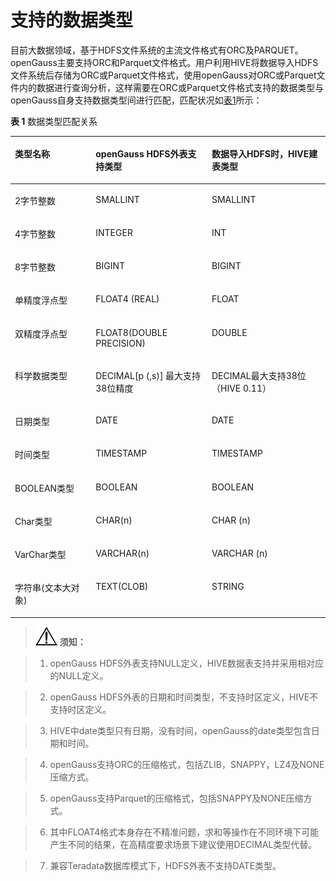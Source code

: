 # 支持的数据类型<a name="ZH-CN_TOPIC_0311524274"></a>

目前大数据领域，基于HDFS文件系统的主流文件格式有ORC及PARQUET。openGauss主要支持ORC和Parquet文件格式。用户利用HIVE将数据导入HDFS文件系统后存储为ORC或Parquet文件格式，使用openGauss对ORC或Parquet文件内的数据进行查询分析，这样需要在ORC或Parquet文件格式支持的数据类型与openGauss自身支持数据类型间进行匹配，匹配状况如[表1](#zh-cn_topic_0067563150_table15273186151115)所示：

**表 1**  数据类型匹配关系

<a name="zh-cn_topic_0067563150_table15273186151115"></a>
<table><thead align="left"><tr id="zh-cn_topic_0067563150_row142741761115"><th class="cellrowborder" valign="top" width="25.650000000000002%" id="mcps1.2.4.1.1"><p id="zh-cn_topic_0067563150_p1227496101117"><a name="zh-cn_topic_0067563150_p1227496101117"></a><a name="zh-cn_topic_0067563150_p1227496101117"></a><strong id="zh-cn_topic_0067563150_b12741267114"><a name="zh-cn_topic_0067563150_b12741267114"></a><a name="zh-cn_topic_0067563150_b12741267114"></a>类型名称</strong></p>
</th>
<th class="cellrowborder" valign="top" width="36.85%" id="mcps1.2.4.1.2"><p id="zh-cn_topic_0067563150_p1827446171112"><a name="zh-cn_topic_0067563150_p1827446171112"></a><a name="zh-cn_topic_0067563150_p1827446171112"></a><span id="text1391153310424"><a name="text1391153310424"></a><a name="text1391153310424"></a>openGauss</span><strong id="b2028681715222"><a name="b2028681715222"></a><a name="b2028681715222"></a> HDFS外表支持类型</strong></p>
</th>
<th class="cellrowborder" valign="top" width="37.5%" id="mcps1.2.4.1.3"><p id="zh-cn_topic_0067563150_p182754641117"><a name="zh-cn_topic_0067563150_p182754641117"></a><a name="zh-cn_topic_0067563150_p182754641117"></a><strong id="zh-cn_topic_0067563150_b527576161113"><a name="zh-cn_topic_0067563150_b527576161113"></a><a name="zh-cn_topic_0067563150_b527576161113"></a>数据导入HDFS时，HIVE建表类型</strong></p>
</th>
</tr>
</thead>
<tbody><tr id="zh-cn_topic_0067563150_row52752671111"><td class="cellrowborder" valign="top" width="25.650000000000002%" headers="mcps1.2.4.1.1 "><p id="zh-cn_topic_0067563150_p42751465114"><a name="zh-cn_topic_0067563150_p42751465114"></a><a name="zh-cn_topic_0067563150_p42751465114"></a>2字节整数</p>
</td>
<td class="cellrowborder" valign="top" width="36.85%" headers="mcps1.2.4.1.2 "><p id="zh-cn_topic_0067563150_p1727514614113"><a name="zh-cn_topic_0067563150_p1727514614113"></a><a name="zh-cn_topic_0067563150_p1727514614113"></a>SMALLINT</p>
</td>
<td class="cellrowborder" valign="top" width="37.5%" headers="mcps1.2.4.1.3 "><p id="zh-cn_topic_0067563150_p122761569119"><a name="zh-cn_topic_0067563150_p122761569119"></a><a name="zh-cn_topic_0067563150_p122761569119"></a>SMALLINT</p>
</td>
</tr>
<tr id="zh-cn_topic_0067563150_row1127618617118"><td class="cellrowborder" valign="top" width="25.650000000000002%" headers="mcps1.2.4.1.1 "><p id="zh-cn_topic_0067563150_p16276566113"><a name="zh-cn_topic_0067563150_p16276566113"></a><a name="zh-cn_topic_0067563150_p16276566113"></a>4字节整数</p>
</td>
<td class="cellrowborder" valign="top" width="36.85%" headers="mcps1.2.4.1.2 "><p id="zh-cn_topic_0067563150_p1327686121115"><a name="zh-cn_topic_0067563150_p1327686121115"></a><a name="zh-cn_topic_0067563150_p1327686121115"></a>INTEGER</p>
</td>
<td class="cellrowborder" valign="top" width="37.5%" headers="mcps1.2.4.1.3 "><p id="zh-cn_topic_0067563150_p142761651113"><a name="zh-cn_topic_0067563150_p142761651113"></a><a name="zh-cn_topic_0067563150_p142761651113"></a>INT</p>
</td>
</tr>
<tr id="zh-cn_topic_0067563150_row1927626161115"><td class="cellrowborder" valign="top" width="25.650000000000002%" headers="mcps1.2.4.1.1 "><p id="zh-cn_topic_0067563150_p10276136161112"><a name="zh-cn_topic_0067563150_p10276136161112"></a><a name="zh-cn_topic_0067563150_p10276136161112"></a>8字节整数</p>
</td>
<td class="cellrowborder" valign="top" width="36.85%" headers="mcps1.2.4.1.2 "><p id="zh-cn_topic_0067563150_p327736121119"><a name="zh-cn_topic_0067563150_p327736121119"></a><a name="zh-cn_topic_0067563150_p327736121119"></a>BIGINT</p>
</td>
<td class="cellrowborder" valign="top" width="37.5%" headers="mcps1.2.4.1.3 "><p id="zh-cn_topic_0067563150_p11277156181114"><a name="zh-cn_topic_0067563150_p11277156181114"></a><a name="zh-cn_topic_0067563150_p11277156181114"></a>BIGINT</p>
</td>
</tr>
<tr id="zh-cn_topic_0067563150_row1227712621110"><td class="cellrowborder" valign="top" width="25.650000000000002%" headers="mcps1.2.4.1.1 "><p id="zh-cn_topic_0067563150_p2027715631112"><a name="zh-cn_topic_0067563150_p2027715631112"></a><a name="zh-cn_topic_0067563150_p2027715631112"></a>单精度浮点型</p>
</td>
<td class="cellrowborder" valign="top" width="36.85%" headers="mcps1.2.4.1.2 "><p id="zh-cn_topic_0067563150_p5277764119"><a name="zh-cn_topic_0067563150_p5277764119"></a><a name="zh-cn_topic_0067563150_p5277764119"></a>FLOAT4 (REAL)</p>
</td>
<td class="cellrowborder" valign="top" width="37.5%" headers="mcps1.2.4.1.3 "><p id="zh-cn_topic_0067563150_p15278868111"><a name="zh-cn_topic_0067563150_p15278868111"></a><a name="zh-cn_topic_0067563150_p15278868111"></a>FLOAT</p>
</td>
</tr>
<tr id="zh-cn_topic_0067563150_row52780611119"><td class="cellrowborder" valign="top" width="25.650000000000002%" headers="mcps1.2.4.1.1 "><p id="zh-cn_topic_0067563150_p2027819641115"><a name="zh-cn_topic_0067563150_p2027819641115"></a><a name="zh-cn_topic_0067563150_p2027819641115"></a>双精度浮点型</p>
</td>
<td class="cellrowborder" valign="top" width="36.85%" headers="mcps1.2.4.1.2 "><p id="zh-cn_topic_0067563150_p122785618115"><a name="zh-cn_topic_0067563150_p122785618115"></a><a name="zh-cn_topic_0067563150_p122785618115"></a>FLOAT8(DOUBLE PRECISION)</p>
</td>
<td class="cellrowborder" valign="top" width="37.5%" headers="mcps1.2.4.1.3 "><p id="zh-cn_topic_0067563150_p122785612116"><a name="zh-cn_topic_0067563150_p122785612116"></a><a name="zh-cn_topic_0067563150_p122785612116"></a>DOUBLE</p>
</td>
</tr>
<tr id="zh-cn_topic_0067563150_row027886131113"><td class="cellrowborder" valign="top" width="25.650000000000002%" headers="mcps1.2.4.1.1 "><p id="zh-cn_topic_0067563150_p6278136121113"><a name="zh-cn_topic_0067563150_p6278136121113"></a><a name="zh-cn_topic_0067563150_p6278136121113"></a>科学数据类型</p>
</td>
<td class="cellrowborder" valign="top" width="36.85%" headers="mcps1.2.4.1.2 "><p id="zh-cn_topic_0067563150_p827917651116"><a name="zh-cn_topic_0067563150_p827917651116"></a><a name="zh-cn_topic_0067563150_p827917651116"></a>DECIMAL[p (,s)] 最大支持38位精度</p>
</td>
<td class="cellrowborder" valign="top" width="37.5%" headers="mcps1.2.4.1.3 "><p id="zh-cn_topic_0067563150_p1927912617115"><a name="zh-cn_topic_0067563150_p1927912617115"></a><a name="zh-cn_topic_0067563150_p1927912617115"></a>DECIMAL最大支持38位（HIVE 0.11）</p>
</td>
</tr>
<tr id="zh-cn_topic_0067563150_row192791862111"><td class="cellrowborder" valign="top" width="25.650000000000002%" headers="mcps1.2.4.1.1 "><p id="zh-cn_topic_0067563150_p1027912641111"><a name="zh-cn_topic_0067563150_p1027912641111"></a><a name="zh-cn_topic_0067563150_p1027912641111"></a>日期类型</p>
</td>
<td class="cellrowborder" valign="top" width="36.85%" headers="mcps1.2.4.1.2 "><p id="zh-cn_topic_0067563150_p22802681113"><a name="zh-cn_topic_0067563150_p22802681113"></a><a name="zh-cn_topic_0067563150_p22802681113"></a>DATE</p>
</td>
<td class="cellrowborder" valign="top" width="37.5%" headers="mcps1.2.4.1.3 "><p id="zh-cn_topic_0067563150_p11280865113"><a name="zh-cn_topic_0067563150_p11280865113"></a><a name="zh-cn_topic_0067563150_p11280865113"></a>DATE</p>
</td>
</tr>
<tr id="zh-cn_topic_0067563150_row1328020681118"><td class="cellrowborder" valign="top" width="25.650000000000002%" headers="mcps1.2.4.1.1 "><p id="zh-cn_topic_0067563150_p112801661113"><a name="zh-cn_topic_0067563150_p112801661113"></a><a name="zh-cn_topic_0067563150_p112801661113"></a>时间类型</p>
</td>
<td class="cellrowborder" valign="top" width="36.85%" headers="mcps1.2.4.1.2 "><p id="zh-cn_topic_0067563150_p32806611115"><a name="zh-cn_topic_0067563150_p32806611115"></a><a name="zh-cn_topic_0067563150_p32806611115"></a>TIMESTAMP</p>
</td>
<td class="cellrowborder" valign="top" width="37.5%" headers="mcps1.2.4.1.3 "><p id="zh-cn_topic_0067563150_p1028010611112"><a name="zh-cn_topic_0067563150_p1028010611112"></a><a name="zh-cn_topic_0067563150_p1028010611112"></a>TIMESTAMP</p>
</td>
</tr>
<tr id="zh-cn_topic_0067563150_row32807616112"><td class="cellrowborder" valign="top" width="25.650000000000002%" headers="mcps1.2.4.1.1 "><p id="zh-cn_topic_0067563150_p42801611110"><a name="zh-cn_topic_0067563150_p42801611110"></a><a name="zh-cn_topic_0067563150_p42801611110"></a>BOOLEAN类型</p>
</td>
<td class="cellrowborder" valign="top" width="36.85%" headers="mcps1.2.4.1.2 "><p id="zh-cn_topic_0067563150_p202801569112"><a name="zh-cn_topic_0067563150_p202801569112"></a><a name="zh-cn_topic_0067563150_p202801569112"></a>BOOLEAN</p>
</td>
<td class="cellrowborder" valign="top" width="37.5%" headers="mcps1.2.4.1.3 "><p id="zh-cn_topic_0067563150_p1828015621111"><a name="zh-cn_topic_0067563150_p1828015621111"></a><a name="zh-cn_topic_0067563150_p1828015621111"></a>BOOLEAN</p>
</td>
</tr>
<tr id="zh-cn_topic_0067563150_row5280156141110"><td class="cellrowborder" valign="top" width="25.650000000000002%" headers="mcps1.2.4.1.1 "><p id="zh-cn_topic_0067563150_p528016618118"><a name="zh-cn_topic_0067563150_p528016618118"></a><a name="zh-cn_topic_0067563150_p528016618118"></a>Char类型</p>
</td>
<td class="cellrowborder" valign="top" width="36.85%" headers="mcps1.2.4.1.2 "><p id="zh-cn_topic_0067563150_p12281169116"><a name="zh-cn_topic_0067563150_p12281169116"></a><a name="zh-cn_topic_0067563150_p12281169116"></a>CHAR(n)</p>
</td>
<td class="cellrowborder" valign="top" width="37.5%" headers="mcps1.2.4.1.3 "><p id="zh-cn_topic_0067563150_p1228113681114"><a name="zh-cn_topic_0067563150_p1228113681114"></a><a name="zh-cn_topic_0067563150_p1228113681114"></a>CHAR (n)</p>
</td>
</tr>
<tr id="zh-cn_topic_0067563150_row7281186201110"><td class="cellrowborder" valign="top" width="25.650000000000002%" headers="mcps1.2.4.1.1 "><p id="zh-cn_topic_0067563150_p6281567117"><a name="zh-cn_topic_0067563150_p6281567117"></a><a name="zh-cn_topic_0067563150_p6281567117"></a>VarChar类型</p>
</td>
<td class="cellrowborder" valign="top" width="36.85%" headers="mcps1.2.4.1.2 "><p id="zh-cn_topic_0067563150_p128218621118"><a name="zh-cn_topic_0067563150_p128218621118"></a><a name="zh-cn_topic_0067563150_p128218621118"></a>VARCHAR(n)</p>
</td>
<td class="cellrowborder" valign="top" width="37.5%" headers="mcps1.2.4.1.3 "><p id="zh-cn_topic_0067563150_p928266111115"><a name="zh-cn_topic_0067563150_p928266111115"></a><a name="zh-cn_topic_0067563150_p928266111115"></a>VARCHAR (n)</p>
</td>
</tr>
<tr id="zh-cn_topic_0067563150_row928211617110"><td class="cellrowborder" valign="top" width="25.650000000000002%" headers="mcps1.2.4.1.1 "><p id="zh-cn_topic_0067563150_p32829691111"><a name="zh-cn_topic_0067563150_p32829691111"></a><a name="zh-cn_topic_0067563150_p32829691111"></a>字符串(文本大对象)</p>
</td>
<td class="cellrowborder" valign="top" width="36.85%" headers="mcps1.2.4.1.2 "><p id="zh-cn_topic_0067563150_p1628216191120"><a name="zh-cn_topic_0067563150_p1628216191120"></a><a name="zh-cn_topic_0067563150_p1628216191120"></a>TEXT(CLOB)</p>
</td>
<td class="cellrowborder" valign="top" width="37.5%" headers="mcps1.2.4.1.3 "><p id="zh-cn_topic_0067563150_p162821615117"><a name="zh-cn_topic_0067563150_p162821615117"></a><a name="zh-cn_topic_0067563150_p162821615117"></a>STRING</p>
</td>
</tr>
</tbody>
</table>

>![](public_sys-resources/icon-notice.gif) **须知：** 

>1.  openGauss HDFS外表支持NULL定义，HIVE数据表支持并采用相对应的NULL定义。

>2.  openGauss HDFS外表的日期和时间类型，不支持时区定义，HIVE不支持时区定义。

>3.  HIVE中date类型只有日期，没有时间，openGauss的date类型包含日期和时间。

>4.  openGauss支持ORC的压缩格式，包括ZLIB，SNAPPY，LZ4及NONE压缩方式。

>5.  openGauss支持Parquet的压缩格式，包括SNAPPY及NONE压缩方式。

>6.  其中FLOAT4格式本身存在不精准问题，求和等操作在不同环境下可能产生不同的结果，在高精度要求场景下建议使用DECIMAL类型代替。

>7.  兼容Teradata数据库模式下，HDFS外表不支持DATE类型。

